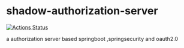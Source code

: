 # shadow-authorization-server

[![Actions Status](https://github.com/jianjustin/shadow-authorization-server/workflows/Java%20CI/badge.svg)](shadow-authorization-server)

a authorization server based springboot ,springsecurity and oauth2.0
